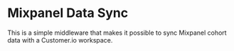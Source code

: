 # Mixpanel Data Sync

This is a simple middleware that makes it possible to sync Mixpanel cohort data with a Customer.io workspace.

